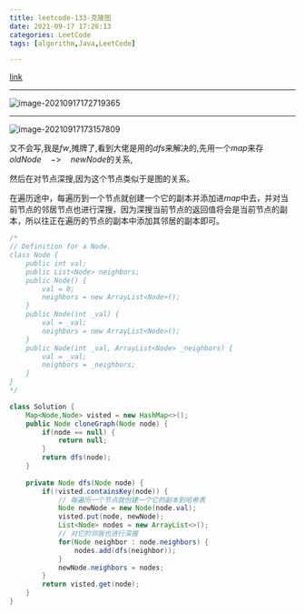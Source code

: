 ```yaml
---
title: leetcode-133-克隆图
date: 2021-09-17 17:26:13
categories: LeetCode
tags: [algorithm,Java,LeetCode]

---
```


[link](https://leetcode-cn.com/problems/clone-graph/)

<hr/>

![image-20210917172719365](https://gitee.com/cao_ziqiang/img/raw/master/20210917172719.png)

<hr/>

![image-20210917173157809](https://gitee.com/cao_ziqiang/img/raw/master/20210917173157.png)

又不会写,我是$fw$,摊牌了,看到大佬是用的$dfs$来解决的,先用一个$map$来存$oldNode\quad->\quad newNode$的关系,

然后在对节点深搜,因为这个节点类似于是图的关系。

在遍历途中，每遍历到一个节点就创建一个它的副本并添加进$map$中去，并对当前节点的邻居节点也进行深搜，因为深搜当前节点的返回值将会是当前节点的副本，所以往正在遍历的节点的副本中添加其邻居的副本即可。

```java
/*
// Definition for a Node.
class Node {
    public int val;
    public List<Node> neighbors;
    public Node() {
        val = 0;
        neighbors = new ArrayList<Node>();
    }
    public Node(int _val) {
        val = _val;
        neighbors = new ArrayList<Node>();
    }
    public Node(int _val, ArrayList<Node> _neighbors) {
        val = _val;
        neighbors = _neighbors;
    }
}
*/

class Solution {
    Map<Node,Node> visted = new HashMap<>();
    public Node cloneGraph(Node node) {
        if(node == null) {
            return null;
        }
        return dfs(node);
    }
    
    private Node dfs(Node node) {
        if(!visted.containsKey(node)) {
            // 每遍历一个节点就创建一个它的副本到哈希表
            Node newNode = new Node(node.val);
            visted.put(node, newNode);
            List<Node> nodes = new ArrayList<>();
            // 对它的邻居也进行深搜
            for(Node neighbor : node.neighbors) {
                nodes.add(dfs(neighbor));
            }
            newNode.neighbors = nodes;
        }
        return visted.get(node);
    }
}
```

